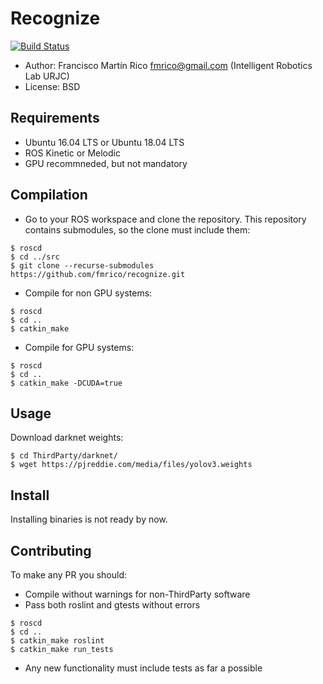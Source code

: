 # Recognize

[![Build Status](https://travis-ci.com/fmrico/recognize.svg?branch=master)](https://travis-ci.com/fmrico/recognize)

- Author: Francisco Martín Rico fmrico@gmail.com (Intelligent Robotics Lab URJC)
- License: BSD

## Requirements

- Ubuntu 16.04 LTS or Ubuntu 18.04 LTS
- ROS Kinetic or Melodic
- GPU recommneded, but not mandatory

## Compilation

- Go to your ROS workspace and clone the repository. This repository contains submodules, so the clone must include them:

```
$ roscd
$ cd ../src
$ git clone --recurse-submodules https://github.com/fmrico/recognize.git
```

- Compile for non GPU systems:

```
$ roscd
$ cd ..
$ catkin_make
```

- Compile for GPU systems:

```
$ roscd
$ cd ..
$ catkin_make -DCUDA=true
```

## Usage

Download darknet weights:

```
$ cd ThirdParty/darknet/
$ wget https://pjreddie.com/media/files/yolov3.weights
```

## Install

Installing binaries is not ready by now.

## Contributing

To make any PR you should:

- Compile without warnings for non-ThirdParty software
- Pass both roslint and gtests without errors

```
$ roscd
$ cd ..
$ catkin_make roslint
$ catkin_make run_tests
```

- Any new functionality must include tests as far a possible
